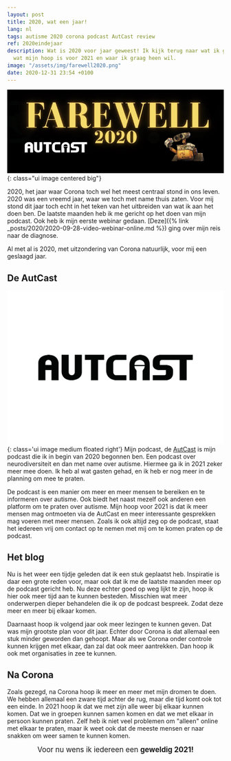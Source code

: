 ```yaml
---
layout: post
title: 2020, wat een jaar!
lang: nl
tags: autisme 2020 corona podcast AutCast review
ref: 2020eindejaar
description: Wat is 2020 voor jaar geweest! Ik kijk terug naar wat ik gedaan heb,
  wat mijn hoop is voor 2021 en waar ik graag heen wil.
image: "/assets/img/farewell2020.png"
date: 2020-12-31 23:54 +0100
---
```

![Vaarwel 2020](/assets/img/farewell2020.png){: class="ui image centered big"}

2020, het jaar waar Corona toch wel het meest centraal stond in ons leven. 2020 was een vreemd jaar, waar we toch met name thuis zaten. Voor mij stond dit jaar toch echt in het teken van het uitbreiden van wat ik aan het doen ben. De laatste maanden heb ik me gericht op het doen van mijn podcast. Ook heb ik mijn eerste webinar gedaan. [Deze]({% link _posts/2020/2020-09-28-video-webinar-online.md %}) ging over mijn reis naar de diagnose.

Al met al is 2020, met uitzondering van Corona natuurlijk, voor mij een geslaagd jaar.

## De AutCast

![De AutCast](/assets/img/autcast2.png){: class='ui image medium floated right'}
Mijn podcast, de [AutCast](https://autcast.myautisticself.nl/) is mijn podcast die ik in begin van 2020 begonnen ben. Een podcast over neurodiversiteit en dan met name over autisme. Hiermee ga ik in 2021 zeker meer mee doen. Ik heb al wat gasten gehad, en ik heb er nog meer in de planning om mee te praten.

De podcast is een manier om meer en meer mensen te bereiken en te informeren over autisme. Ook biedt het naast mezelf ook anderen een platform om te praten over autisme. Mijn hoop voor 2021 is dat ik meer mensen mag ontmoeten via de AutCast en meer interessante gesprekken mag voeren met meer mensen. Zoals ik ook altijd zeg op de podcast, staat het iedereen vrij om contact op te nemen met mij om te komen praten op de podcast.

## Het blog

Nu is het weer een tijdje geleden dat ik een stuk geplaatst heb. Inspiratie is daar een grote reden voor, maar ook dat ik me de laatste maanden meer op de podcast gericht heb. Nu deze echter goed op weg lijkt te zijn, hoop ik hier ook meer tijd aan te kunnen besteden. Misschien wat meer onderwerpen dieper behandelen die ik op de podcast bespreek. Zodat deze meer en meer bij elkaar komen.

Daarnaast hoop ik volgend jaar ook meer lezingen te kunnen geven. Dat was mijn grootste plan voor dit jaar. Echter door Corona is dat allemaal een stuk minder geworden dan gehoopt. Maar als we Corona onder controle kunnen krijgen met elkaar, dan zal dat ook meer aantrekken. Dan hoop ik ook met organisaties in zee te kunnen.

## Na Corona

Zoals gezegd, na Corona hoop ik meer en meer met mijn dromen te doen. We hebben allemaal een zware tijd achter de rug, maar die tijd komt ook tot een einde. In 2021 hoop ik dat we met zijn alle weer bij elkaar kunnen komen. Dat we in groepen kunnen samen komen en dat we met elkaar in persoon kunnen praten. Zelf heb ik niet veel problemen om "alleen" online met elkaar te praten, maar ik weet ook dat de meeste mensen er naar snakken om weer samen te kunnen komen.

<center style="font-size: 1.2em;">Voor nu wens ik iedereen een <strong>geweldig 2021!</strong></center>
